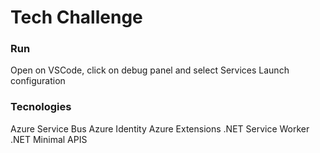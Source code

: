 # Tech Challenge 

### Run
Open on VSCode, click on debug panel and select Services Launch configuration

### Tecnologies
Azure Service Bus
Azure Identity
Azure Extensions
.NET Service Worker
.NET Minimal APIS